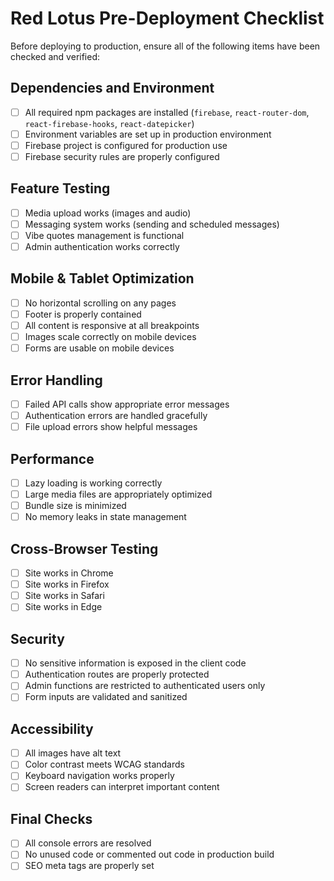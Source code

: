 # Red Lotus Pre-Deployment Checklist

Before deploying to production, ensure all of the following items have been checked and verified:

## Dependencies and Environment
- [ ] All required npm packages are installed (`firebase`, `react-router-dom`, `react-firebase-hooks`, `react-datepicker`)
- [ ] Environment variables are set up in production environment
- [ ] Firebase project is configured for production use
- [ ] Firebase security rules are properly configured

## Feature Testing
- [ ] Media upload works (images and audio)
- [ ] Messaging system works (sending and scheduled messages)
- [ ] Vibe quotes management is functional
- [ ] Admin authentication works correctly

## Mobile & Tablet Optimization
- [ ] No horizontal scrolling on any pages
- [ ] Footer is properly contained
- [ ] All content is responsive at all breakpoints
- [ ] Images scale correctly on mobile devices
- [ ] Forms are usable on mobile devices

## Error Handling
- [ ] Failed API calls show appropriate error messages
- [ ] Authentication errors are handled gracefully
- [ ] File upload errors show helpful messages

## Performance
- [ ] Lazy loading is working correctly
- [ ] Large media files are appropriately optimized
- [ ] Bundle size is minimized
- [ ] No memory leaks in state management

## Cross-Browser Testing
- [ ] Site works in Chrome
- [ ] Site works in Firefox
- [ ] Site works in Safari
- [ ] Site works in Edge

## Security
- [ ] No sensitive information is exposed in the client code
- [ ] Authentication routes are properly protected
- [ ] Admin functions are restricted to authenticated users only
- [ ] Form inputs are validated and sanitized

## Accessibility
- [ ] All images have alt text
- [ ] Color contrast meets WCAG standards
- [ ] Keyboard navigation works properly
- [ ] Screen readers can interpret important content

## Final Checks
- [ ] All console errors are resolved
- [ ] No unused code or commented out code in production build
- [ ] SEO meta tags are properly set
